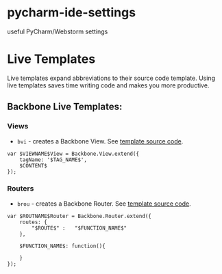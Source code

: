 pycharm-ide-settings
====================

useful PyCharm/Webstorm settings

# Live Templates
Live templates expand abbreviations to their source code template. Using live templates saves time writing code and makes you more productive.

## Backbone Live Templates:

### Views
* ```bvi``` - creates a Backbone View. See [template source code](https://github.com/sinnwerkstatt/pycharm-ide-settings/blob/master/config/templates/JavaScript.xml#L209).

```
var $VIEWNAME$View = Backbone.View.extend({
    tagName: '$TAG_NAME$',
    $CONTENT$
});
```

### Routers
* ```brou``` - creates a Backbone Router. See [template source code](https://github.com/sinnwerkstatt/pycharm-ide-settings/blob/master/config/templates/JavaScript.xml#L231).

```
var $ROUTNAME$Router = Backbone.Router.extend({
    routes: {
        "$ROUTE$" :   "$FUNCTION_NAME$"
    },

    $FUNCTION_NAME$: function(){

    }
});

```
